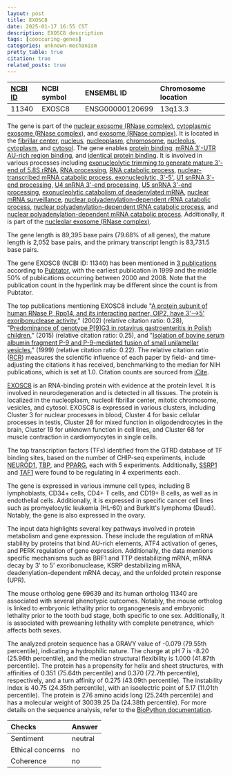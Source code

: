 ```yaml
---
layout: post
title: EXOSC8
date: 2025-01-17 16:55 CST
description: EXOSC8 description
tags: [cooccuring-genes]
categories: unknown-mechanism
pretty_table: true
citation: true
related_posts: true
---
```




| [NCBI ID](https://www.ncbi.nlm.nih.gov/gene/11340) | NCBI symbol | ENSEMBL ID | Chromosome location |
| :-------- | :------- | :-------- | :------- |
| 11340  | EXOSC8 | ENSG00000120699 | 13q13.3 |



The gene is part of the [nuclear exosome (RNase complex)](https://amigo.geneontology.org/amigo/term/GO:0000176), [cytoplasmic exosome (RNase complex)](https://amigo.geneontology.org/amigo/term/GO:0000177), and [exosome (RNase complex)](https://amigo.geneontology.org/amigo/term/GO:0000178). It is located in the [fibrillar center](https://amigo.geneontology.org/amigo/term/GO:0001650), [nucleus](https://amigo.geneontology.org/amigo/term/GO:0005634), [nucleoplasm](https://amigo.geneontology.org/amigo/term/GO:0005654), [chromosome](https://amigo.geneontology.org/amigo/term/GO:0005694), [nucleolus](https://amigo.geneontology.org/amigo/term/GO:0005730), [cytoplasm](https://amigo.geneontology.org/amigo/term/GO:0005737), and [cytosol](https://amigo.geneontology.org/amigo/term/GO:0005829). The gene enables [protein binding](https://amigo.geneontology.org/amigo/term/GO:0005515), [mRNA 3'-UTR AU-rich region binding](https://amigo.geneontology.org/amigo/term/GO:0035925), and [identical protein binding](https://amigo.geneontology.org/amigo/term/GO:0042802). It is involved in various processes including [exonucleolytic trimming to generate mature 3'-end of 5.8S rRNA](https://amigo.geneontology.org/amigo/term/GO:0000467), [RNA processing](https://amigo.geneontology.org/amigo/term/GO:0006396), [RNA catabolic process](https://amigo.geneontology.org/amigo/term/GO:0006401), [nuclear-transcribed mRNA catabolic process, exonucleolytic, 3'-5'](https://amigo.geneontology.org/amigo/term/GO:0034427), [U1 snRNA 3'-end processing](https://amigo.geneontology.org/amigo/term/GO:0034473), [U4 snRNA 3'-end processing](https://amigo.geneontology.org/amigo/term/GO:0034475), [U5 snRNA 3'-end processing](https://amigo.geneontology.org/amigo/term/GO:0034476), [exonucleolytic catabolism of deadenylated mRNA](https://amigo.geneontology.org/amigo/term/GO:0043928), [nuclear mRNA surveillance](https://amigo.geneontology.org/amigo/term/GO:0071028), [nuclear polyadenylation-dependent rRNA catabolic process](https://amigo.geneontology.org/amigo/term/GO:0071035), [nuclear polyadenylation-dependent tRNA catabolic process](https://amigo.geneontology.org/amigo/term/GO:0071038), and [nuclear polyadenylation-dependent mRNA catabolic process](https://amigo.geneontology.org/amigo/term/GO:0071042). Additionally, it is part of the [nucleolar exosome (RNase complex)](https://amigo.geneontology.org/amigo/term/GO:0101019).


The gene length is 89,395 base pairs (79.68% of all genes), the mature length is 2,052 base pairs, and the primary transcript length is 83,731.5 base pairs.


The gene EXOSC8 (NCBI ID: 11340) has been mentioned in [3 publications](https://pubmed.ncbi.nlm.nih.gov/?term=%22EXOSC8%22) according to [Pubtator](https://academic.oup.com/nar/article/47/W1/W587/5494727), with the earliest publication in 1999 and the middle 50% of publications occurring between 2000 and 2008. Note that the publication count in the hyperlink may be different since the count is from Pubtator.


The top publications mentioning EXOSC8 include "[A protein subunit of human RNase P, Rpp14, and its interacting partner, OIP2, have 3'--&gt;5' exoribonuclease activity.](https://pubmed.ncbi.nlm.nih.gov/11929972)" (2002) (relative citation ratio: 0.28), "[Predominance of genotype P[9]G3 in rotavirus gastroenteritis in Polish children.](https://pubmed.ncbi.nlm.nih.gov/26170851)" (2015) (relative citation ratio: 0.25), and "[Isolation of bovine serum albumin fragment P-9 and P-9-mediated fusion of small unilamellar vesicles.](https://pubmed.ncbi.nlm.nih.gov/10746170)" (1999) (relative citation ratio: 0.22). The relative citation ratio ([RCR](https://journals.plos.org/plosbiology/article?id=10.1371/journal.pbio.1002541)) measures the scientific influence of each paper by field- and time-adjusting the citations it has received, benchmarking to the median for NIH publications, which is set at 1.0. Citation counts are sourced from [iCite](https://icite.od.nih.gov).


[EXOSC8](https://www.proteinatlas.org/ENSG00000120699-EXOSC8) is an RNA-binding protein with evidence at the protein level. It is involved in neurodegeneration and is detected in all tissues. The protein is localized in the nucleoplasm, nucleoli fibrillar center, mitotic chromosome, vesicles, and cytosol. EXOSC8 is expressed in various clusters, including Cluster 3 for nuclear processes in blood, Cluster 4 for basic cellular processes in testis, Cluster 28 for mixed function in oligodendrocytes in the brain, Cluster 19 for unknown function in cell lines, and Cluster 68 for muscle contraction in cardiomyocytes in single cells.


The top transcription factors (TFs) identified from the GTRD database of TF binding sites, based on the number of CHIP-seq experiments, include [NEUROD1](https://www.ncbi.nlm.nih.gov/gene/4760), [TBP](https://www.ncbi.nlm.nih.gov/gene/6908), and [PPARG](https://www.ncbi.nlm.nih.gov/gene/5468), each with 5 experiments. Additionally, [SSRP1](https://www.ncbi.nlm.nih.gov/gene/6749) and [TAF1](https://www.ncbi.nlm.nih.gov/gene/6872) were found to be regulating in 4 experiments each.





The gene is expressed in various immune cell types, including B lymphoblasts, CD34+ cells, CD4+ T cells, and CD19+ B cells, as well as in endothelial cells. Additionally, it is expressed in specific cancer cell lines such as promyelocytic leukemia (HL-60) and Burkitt's lymphoma (Daudi). Notably, the gene is also expressed in the ovary.


The input data highlights several key pathways involved in protein metabolism and gene expression. These include the regulation of mRNA stability by proteins that bind AU-rich elements, ATF4 activation of genes, and PERK regulation of gene expression. Additionally, the data mentions specific mechanisms such as BRF1 and TTP destabilizing mRNA, mRNA decay by 3' to 5' exoribonuclease, KSRP destabilizing mRNA, deadenylation-dependent mRNA decay, and the unfolded protein response (UPR).


The mouse ortholog gene 69639 and its human ortholog 11340 are associated with several phenotypic outcomes. Notably, the mouse ortholog is linked to embryonic lethality prior to organogenesis and embryonic lethality prior to the tooth bud stage, both specific to one sex. Additionally, it is associated with preweaning lethality with complete penetrance, which affects both sexes.


The analyzed protein sequence has a GRAVY value of -0.079 (79.55th percentile), indicating a hydrophilic nature. The charge at pH 7 is -8.20 (25.96th percentile), and the median structural flexibility is 1.000 (41.87th percentile). The protein has a propensity for helix and sheet structures, with affinities of 0.351 (75.64th percentile) and 0.370 (72.7th percentile), respectively, and a turn affinity of 0.275 (43.09th percentile). The instability index is 40.75 (24.35th percentile), with an isoelectric point of 5.17 (11.01th percentile). The protein is 276 amino acids long (25.24th percentile) and has a molecular weight of 30039.25 Da (24.38th percentile). For more details on the sequence analysis, refer to the [BioPython documentation](https://biopython.org/docs/1.75/api/Bio.SeqUtils.ProtParam.html).





| Checks    | Answer |
| :-------- | :------- |
| Sentiment  | neutral   |
| Ethical concerns | no     |
| Coherence    | no    |